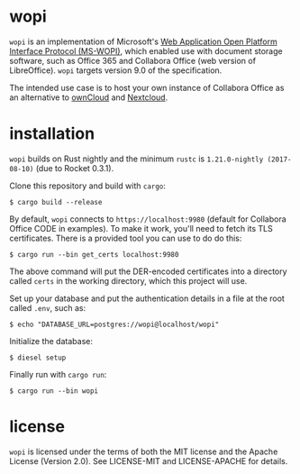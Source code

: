 wopi
====

`wopi` is an implementation of Microsoft's [Web Application Open Platform Interface Protocol (MS-WOPI)](https://msdn.microsoft.com/en-us/library/hh622722(v=office.12).aspx), which enabled use with document storage software, such as Office 365 and Collabora Office (web version of LibreOffice). `wopi` targets version 9.0 of the specification.

The intended use case is to host your own instance of Collabora Office as an alternative to [ownCloud](https://owncloud.org/) and [Nextcloud](https://nextcloud.com/).

installation
============

`wopi` builds on Rust nightly and the minimum `rustc` is `1.21.0-nightly (2017-08-10)` (due to Rocket 0.3.1).

Clone this repository and build with `cargo`:

    $ cargo build --release

By default, `wopi` connects to `https://localhost:9980` (default for Collabora Office CODE in examples). To make it work, you'll need to fetch its TLS certificates. There is a provided tool you can use to do do this:

    $ cargo run --bin get_certs localhost:9980

The above command will put the DER-encoded certificates into a directory called `certs` in the working directory, which this project will use.

Set up your database and put the authentication details in a file at the root called `.env`, such as:

    $ echo "DATABASE_URL=postgres://wopi@localhost/wopi"

Initialize the database:

    $ diesel setup

Finally run with `cargo run`:

    $ cargo run --bin wopi

license
=======

`wopi` is licensed under the terms of both the MIT license and the Apache License (Version 2.0). See LICENSE-MIT and LICENSE-APACHE for details.
